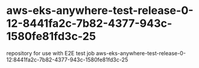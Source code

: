# aws-eks-anywhere-test-release-0-12-8441fa2c-7b82-4377-943c-1580fe81fd3c-25
repository for use with E2E test job aws-eks-anywhere-test-release-0-12:8441fa2c-7b82-4377-943c-1580fe81fd3c-25
